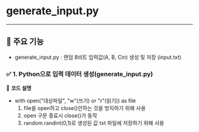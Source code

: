 # generate_input.py
---
## 🚀 주요 기능
  - generate_input.py	: 랜덤 8비트 입력값(A, B, Cin) 생성 및 저장 (input.txt)

### ✅ 1. Python으로 입력 데이터 생성(generate_input.py)

📌 **코드 설명**

  - with open("대상파일", "w"(쓰기) or "r"(읽기)) as file
    1. file을 open하고 close()안하는 것을 방지하기 위해 사용
    2. open 구문 종료시 close()가 동작
    3. random.randint(0,1)로 생성된 값 txt 파일에 저장하기 위해 사용
